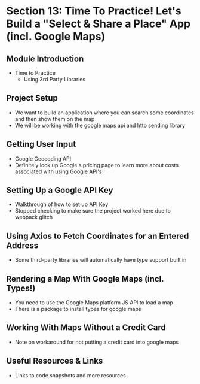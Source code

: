 # Section 13: Time To Practice! Let's Build a "Select & Share a Place" App (incl. Google Maps)

## Module Introduction
- Time to Practice 
  - Using 3rd Party Libraries 

## Project Setup
- We want to build an application where you can search some coordinates and then show them on the map
- We will be working with the google maps api and http sending library  

## Getting User Input
- Google Geocoding API 
- Definitely look up Google's pricing page to learn more about costs associated with using Google API's

## Setting Up a Google API Key
- Walkthrough of how to set up API Key 
- Stopped checking to make sure the project worked here due to webpack glitch

## Using Axios to Fetch Coordinates for an Entered Address
- Some third-party libraries will automatically have type support built in 

## Rendering a Map With Google Maps (incl. Types!)
- You need to use the Google Maps platform JS API to load a map 
- There is a package to install types for google maps 

## Working With Maps Without a Credit Card
- Note on workaround for not putting a credit card into google maps 

## Useful Resources & Links
- Links to code snapshots and more resources 
